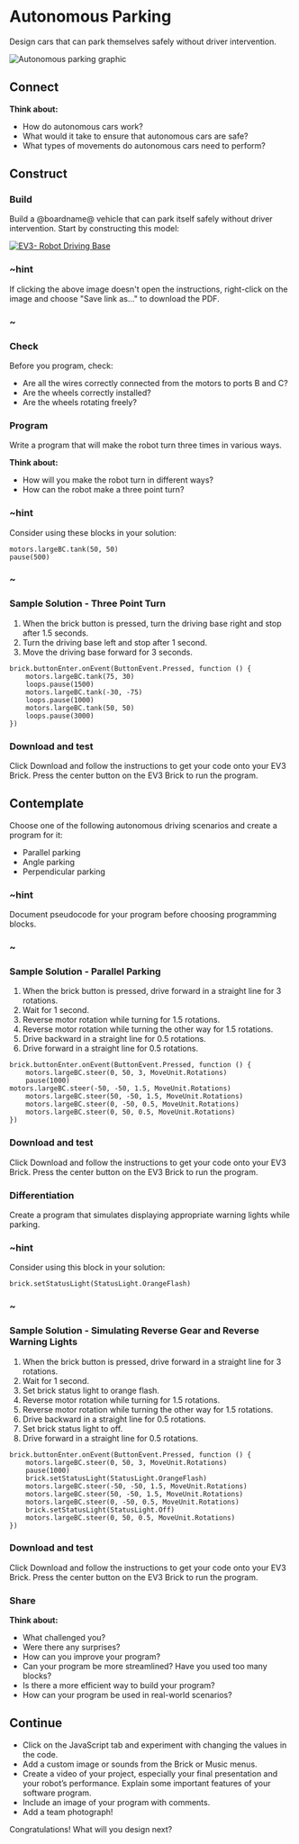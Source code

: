 # Autonomous Parking

Design cars that can park themselves safely without driver intervention.

![Autonomous parking graphic](/static/coding/autonomous-parking/auto-parking-connect.jpg)

## Connect

**Think about:**

* How do autonomous cars work?
* What would it take to ensure that autonomous cars are safe?
* What types of movements do autonomous cars need to perform?

## Construct

### Build

Build a @boardname@ vehicle that can park itself safely without driver intervention. Start by constructing this model:

[![EV3- Robot Driving Base](/static/coding/autonomous-parking/ev3-robot-driving-base.jpg)](https://le-www-live-s.legocdn.com/sc/media/lessons/mindstorms-ev3/building-instructions/ev3-rem-driving-base-79bebfc16bd491186ea9c9069842155e.pdf)

### ~hint

If clicking the above image doesn't open the instructions, right-click on the image and choose "Save link as..." to download the PDF.

### ~

### Check

Before you program, check:

* Are all the wires correctly connected from the motors to ports B and C?
* Are the wheels correctly installed?
* Are the wheels rotating freely?

### Program

Write a program that will make the robot turn three times in various ways.

**Think about:**

* How will you make the robot turn in different ways?
* How can the robot make a three point turn?

### ~hint

Consider using these blocks in your solution:

```block
motors.largeBC.tank(50, 50)
pause(500)
```

### ~

### Sample Solution - Three Point Turn

1. When the brick button is pressed, turn the driving base right and stop after 1.5 seconds.
2. Turn the driving base left and stop after 1 second.
3. Move the driving base forward for 3 seconds.

```blocks
brick.buttonEnter.onEvent(ButtonEvent.Pressed, function () {
    motors.largeBC.tank(75, 30)
    loops.pause(1500)
    motors.largeBC.tank(-30, -75)
    loops.pause(1000)
    motors.largeBC.tank(50, 50)
    loops.pause(3000)
})
```

### Download and test

Click Download and follow the instructions to get your code onto your EV3 Brick. Press the center button on the EV3 Brick to run the program.

## Contemplate

Choose one of the following autonomous driving scenarios and create a program for it:

* Parallel parking
* Angle parking
* Perpendicular parking

### ~hint

Document pseudocode for your program before choosing programming blocks.

### ~

### Sample Solution - Parallel Parking

1. When the brick button is pressed, drive forward in a straight line for 3 rotations.
2. Wait for 1 second.
3. Reverse motor rotation while turning for 1.5 rotations.
4. Reverse motor rotation while turning the other way for 1.5 rotations.
5. Drive backward in a straight line for 0.5 rotations.
6. Drive forward in a straight line for 0.5 rotations.

```blocks
brick.buttonEnter.onEvent(ButtonEvent.Pressed, function () {
    motors.largeBC.steer(0, 50, 3, MoveUnit.Rotations)
    pause(1000)
motors.largeBC.steer(-50, -50, 1.5, MoveUnit.Rotations)
    motors.largeBC.steer(50, -50, 1.5, MoveUnit.Rotations)
    motors.largeBC.steer(0, -50, 0.5, MoveUnit.Rotations)
    motors.largeBC.steer(0, 50, 0.5, MoveUnit.Rotations)
})
```

### Download and test

Click Download and follow the instructions to get your code onto your EV3 Brick. Press the center button on the EV3 Brick to run the program.

### Differentiation

Create a program that simulates displaying appropriate warning lights while parking.

### ~hint

Consider using this block in your solution:

```block
brick.setStatusLight(StatusLight.OrangeFlash)
```

### ~

### Sample Solution - Simulating Reverse Gear and Reverse Warning Lights

1. When the brick button is pressed, drive forward in a straight line for 3 rotations.
2. Wait for 1 second.
3. Set brick status light to orange flash.
4. Reverse motor rotation while turning for 1.5 rotations.
5. Reverse motor rotation while turning the other way for 1.5 rotations.
6. Drive backward in a straight line for 0.5 rotations.
7. Set brick status light to off.
8. Drive forward in a straight line for 0.5 rotations.

```blocks
brick.buttonEnter.onEvent(ButtonEvent.Pressed, function () {
    motors.largeBC.steer(0, 50, 3, MoveUnit.Rotations)
    pause(1000)
    brick.setStatusLight(StatusLight.OrangeFlash)
    motors.largeBC.steer(-50, -50, 1.5, MoveUnit.Rotations)
    motors.largeBC.steer(50, -50, 1.5, MoveUnit.Rotations)
    motors.largeBC.steer(0, -50, 0.5, MoveUnit.Rotations)
    brick.setStatusLight(StatusLight.Off)
    motors.largeBC.steer(0, 50, 0.5, MoveUnit.Rotations)
})
```

### Download and test

Click Download and follow the instructions to get your code onto your EV3 Brick. Press the center button on the EV3 Brick to run the program.

### Share

**Think about:**

* What challenged you?
* Were there any surprises?
* How can you improve your program?
* Can your program be more streamlined? Have you used too many blocks?
* Is there a more efficient way to build your program?
* How can your program be used in real-world scenarios?

## Continue

* Click on the JavaScript tab and experiment with changing the values in the code.
* Add a custom image or sounds from the Brick or Music menus.
* Create a video of your project, especially your final presentation and your robot’s performance. Explain some important features of your software program.
* Include an image of your program with comments.
* Add a team photograph!

Congratulations! What will you design next?

